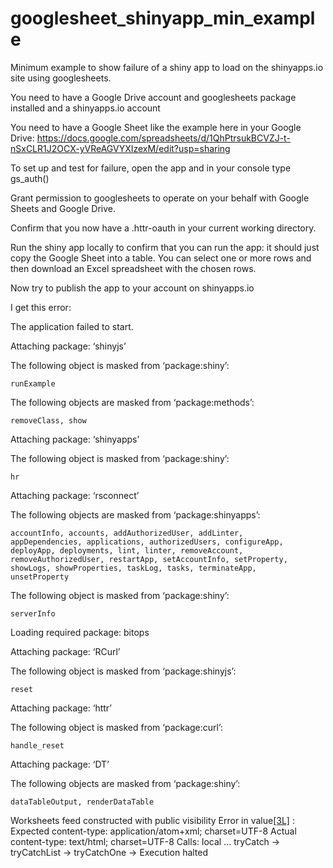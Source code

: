 # googlesheet_shinyapp_min_example
Minimum example to show failure of a shiny app to load on the shinyapps.io site using googlesheets.

You need to have a Google Drive account and googlesheets package installed and a shinyapps.io account

You need to have a Google Sheet like the example here in your Google Drive:
https://docs.google.com/spreadsheets/d/1QhPtrsukBCVZJ-t-nSxCLR1J2OCX-yVReAGVYXIzexM/edit?usp=sharing


To set up and test for failure, open the app and in your console type
gs_auth()

Grant permission to googlesheets to operate on your behalf with Google Sheets and Google Drive.

Confirm that you now have a .httr-oauth in your current working directory.

Run the shiny app locally to confirm that you can run the app:  it should just copy the Google Sheet into a table.   You can select one or more rows and then download an Excel spreadsheet with the chosen rows.

Now try to publish the app to your account on shinyapps.io

I get this error:

The application failed to start.


Attaching package: ‘shinyjs’

The following object is masked from ‘package:shiny’:

    runExample

The following objects are masked from ‘package:methods’:

    removeClass, show


Attaching package: ‘shinyapps’

The following object is masked from ‘package:shiny’:

    hr


Attaching package: ‘rsconnect’

The following objects are masked from ‘package:shinyapps’:

    accountInfo, accounts, addAuthorizedUser, addLinter,
    appDependencies, applications, authorizedUsers, configureApp,
    deployApp, deployments, lint, linter, removeAccount,
    removeAuthorizedUser, restartApp, setAccountInfo, setProperty,
    showLogs, showProperties, taskLog, tasks, terminateApp,
    unsetProperty

The following object is masked from ‘package:shiny’:

    serverInfo

Loading required package: bitops

Attaching package: ‘RCurl’

The following object is masked from ‘package:shinyjs’:

    reset


Attaching package: ‘httr’

The following object is masked from ‘package:curl’:

    handle_reset


Attaching package: ‘DT’

The following objects are masked from ‘package:shiny’:

    dataTableOutput, renderDataTable

Worksheets feed constructed with public visibility
Error in value[[3L]](cond) : Expected content-type:
application/atom+xml; charset=UTF-8
Actual content-type:
text/html; charset=UTF-8
Calls: local ... tryCatch -> tryCatchList -> tryCatchOne -> <Anonymous>
Execution halted
